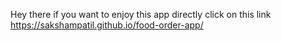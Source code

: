 Hey there if you want to enjoy this app directly click on this link https://sakshampatil.github.io/food-order-app/
